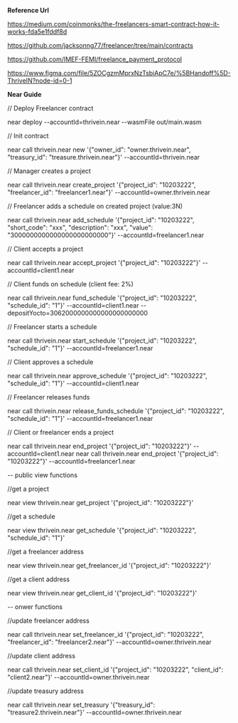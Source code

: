 **Reference Url**

https://medium.com/coinmonks/the-freelancers-smart-contract-how-it-works-fda5e1fddf8d

https://github.com/jacksonng77/freelancer/tree/main/contracts

https://github.com/IMEF-FEMI/freelance_payment_protocol

https://www.figma.com/file/5ZOCgzmMprxNzTsbiApC7e/%5BHandoff%5D-ThriveIN?node-id=0-1

**Near Guide**

// Deploy Freelancer contract

near deploy --accountId=thrivein.near --wasmFile out/main.wasm

// Init contract

near call thrivein.near new '{"owner_id": "owner.thrivein.near", "treasury_id": "treasure.thrivein.near"}' --accountId=thrivein.near

// Manager creates a project

near call thrivein.near create_project '{"project_id": "10203222", "freelancer_id": "freelancer1.near"}' --accountId=owner.thrivein.near

// Freelancer adds a schedule on created project (value:3N)

near call thrivein.near add_schedule '{"project_id": "10203222", "short_code": "xxx", "description": "xxx", "value": "3000000000000000000000000"}' --accountId=freelancer1.near

// Client accepts a project

near call thrivein.near accept_project '{"project_id": "10203222"}' --accountId=client1.near

// Client funds on schedule (client fee: 2%)

near call thrivein.near fund_schedule '{"project_id": "10203222", "schedule_id": "1"}' --accountId=client1.near --depositYocto=3062000000000000000000000

// Freelancer starts a schedule

near call thrivein.near start_schedule '{"project_id": "10203222", "schedule_id": "1"}' --accountId=freelancer1.near

// Client approves a schedule

near call thrivein.near approve_schedule '{"project_id": "10203222", "schedule_id": "1"}' --accountId=client1.near

// Freelancer releases funds

near call thrivein.near release_funds_schedule '{"project_id": "10203222", "schedule_id": "1"}' --accountId=freelancer1.near

// Client or freelancer ends a project

near call thrivein.near end_project '{"project_id": "10203222"}' --accountId=client1.near near call thrivein.near end_project '{"project_id": "10203222"}' --accountId=freelancer1.near

-- public view functions

//get a project

near view thrivein.near get_project '{"project_id": "10203222"}'

//get a schedule

near view thrivein.near get_schedule '{"project_id": "10203222", "schedule_id": "1"}'

//get a freelancer address

near view thrivein.near get_freelancer_id '{"project_id": "10203222"}'

//get a client address

near view thrivein.near get_client_id '{"project_id": "10203222"}'

-- onwer functions

//update freelancer address

near call thrivein.near set_freelancer_id '{"project_id": "10203222", "freelancer_id": "freelancer2.near"}' --accountId=owner.thrivein.near

//update client address

near call thrivein.near set_client_id '{"project_id": "10203222", "client_id": "client2.near"}' --accountId=owner.thrivein.near

//update treasury address

near call thrivein.near set_treasury '{"treasury_id": "treasure2.thrivein.near"}' --accountId=owner.thrivein.near
